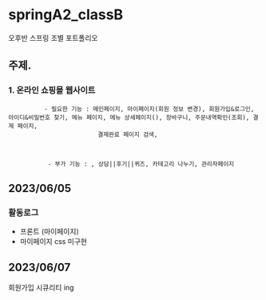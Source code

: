 # springA2_classB
오후반 스프링 조별 포트폴리오
## 주제.

### 1. 온라인 쇼핑몰 웹사이트



              - 필요한 기능 : 메인페이지, 마이페이지(회원 정보 변경), 회원가입&로그인, 아이디&비밀번호 찾기, 메뉴 페이지, 메뉴 상세페이지(), 장바구니, 주문내역확인(조회), 결제 페이지,
                             결제완료 페이지 검색, 



               - 부가 기능 : , 상담||후기||퀴즈, 카테고리 나누기, 관리자페이지

## 2023/06/05

### 활동로그

- 프론트 (마이페이지)
- 마이페이지 css 미구현


## 2023/06/07
회원가입 시큐리티 ing

